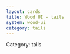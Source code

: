 ```yaml
---
layout: cards
title: Wood UI - tails
system: wood-ui
category: tails
---
```

<div class="alert alert-secondary mb-4"><span class="i18n innerHTML-category">Category: </span><span class="i18n innerHTML-cat-tails">tails</span></div>
